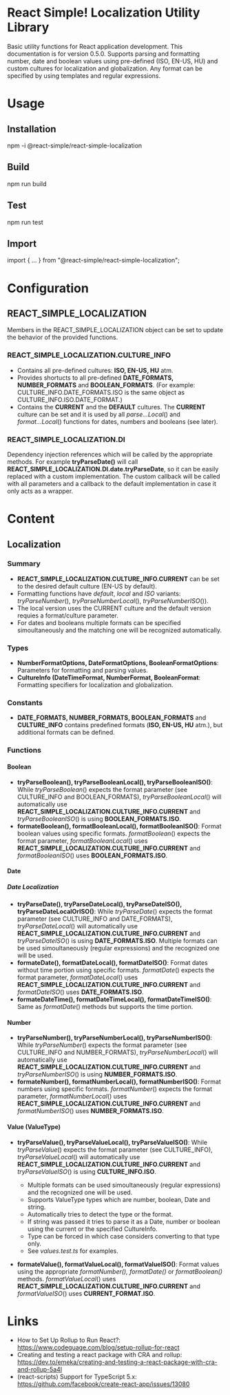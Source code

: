 # React Simple! Localization Utility Library
Basic utility functions for React application development. This documentation is for version 0.5.0.
Supports parsing and formatting number, date and boolean values using pre-defined (ISO, EN-US, HU) and custom cultures for localization and globalization. 
Any format can be specified by using templates and regular expressions. 

# Usage

## Installation
npm -i @react-simple/react-simple-localization

## Build
npm run build

## Test
npm run test

## Import
import { ... } from "@react-simple/react-simple-localization";

# Configuration
## REACT_SIMPLE_LOCALIZATION

Members in the REACT_SIMPLE_LOCALIZATION object can be set to update the behavior of the provided functions.

### REACT_SIMPLE_LOCALIZATION.CULTURE_INFO

- Contains all pre-defined cultures: **ISO, EN-US, HU** atm.
- Provides shortucts to all pre-defined **DATE_FORMATS, NUMBER_FORMATS** and **BOOLEAN_FORMATS**. 
(For example: CULTURE_INFO.DATE_FORMATS.ISO is the same object as CULTURE_INFO.ISO.DATE_FORMAT.)
- Contains the **CURRENT** and the **DEFAULT** cultures. The **CURRENT** culture can be set and it is used by all
*parse...Local*() and *format...Local*() functions for dates, numbers and booleans (see later).

### REACT_SIMPLE_LOCALIZATION.DI

Dependency injection references which will be called by the appropriate methods. For example **tryParseDate()** will 
call **REACT_SIMPLE_LOCALIZATION.DI.date.tryParseDate**, so it can be easily replaced with a custom implementation. 
The custom callback will be called with all parameters and a callback to the default implementation in case it only acts as a wrapper.

# Content

## Localization

### Summary
- **REACT_SIMPLE_LOCALIZATION.CULTURE_INFO.CURRENT** can be set to the desired default culture (EN-US by default).
- Formatting functions have *default*, *local* and *ISO* variants: *tryParseNumber*(), *tryParseNumberLocal*(), *tryParseNumberISO*()).
- The local version uses the CURRENT culture and the default version requies a format/culture parameter.
- For dates and booleans multiple formats can be specified simoultaneously and the matching one will be recognized automatically.

### Types
- **NumberFormatOptions, DateFormatOptions, BooleanFormatOptions**: Parameters for formatting and parsing values.
- **CultureInfo (DateTimeFormat, NumberFormat, BooleanFormat**: Formatting specifiers for localization and globalization.

### Constants
- **DATE_FORMATS, NUMBER_FORMATS, BOOLEAN_FORMATS** and **CULTURE_INFO** contains predefined formats (**ISO, EN-US, HU** atm.),
but additional formats can be defined.

### Functions

#### Boolean

- **tryParseBoolean(), tryParseBooleanLocal(), tryParseBooleanISO()**: While *tryParseBoolean*() expects the format parameter (see CULTURE_INFO and BOOLEAN_FORMATS),
*tryParseBooleanLocal*() will automatically use **REACT_SIMPLE_LOCALIZATION.CULTURE_INFO.CURRENT** and *tryParseBooleanISO*() is using **BOOLEAN_FORMATS.ISO**.
- **formateBoolean(), formatBooleanLocal(), formatBooleanISO()**: Format boolean values using specific formats. *formatBoolean*() expects the format parameter,
*formatBooleanLocal*() uses **REACT_SIMPLE_LOCALIZATION.CULTURE_INFO.CURRENT** and *formatBooleanISO*() uses **BOOLEAN_FORMATS.ISO**.

#### Date

##### Date Localization

- **tryParseDate(), tryParseDateLocal(), tryParseDateISO(), tryParseDateLocalOrISO()**: While *tryParseDate*() expects the format parameter (see CULTURE_INFO and DATE_FORMATS),
*tryParseDateLocal*() will automatically use **REACT_SIMPLE_LOCALIZATION.CULTURE_INFO.CURRENT** and *tryParseDateISO*() is using **DATE_FORMATS.ISO**.
Multiple formats can be used simoultaneously (regular expressions) and the recognized one will be used.
- **formateDate(), formatDateLocal(), formatDateISO()**: Format dates without time portion using specific formats. *formatDate*() expects the format parameter,
*formatDateLocal*() uses **REACT_SIMPLE_LOCALIZATION.CULTURE_INFO.CURRENT** and *formatDateISO*() uses **DATE_FORMATS.ISO**.
- **formateDateTime(), formatDateTimeLocal(), formatDateTimeISO()**: Same as *formatDate*() methods but supports the time portion.

#### Number

- **tryParseNumber(), tryParseNumberLocal(), tryParseNumberISO()**: While *tryParseNumber*() expects the format parameter (see CULTURE_INFO and NUMBER_FORMATS),
*tryParseNumberLocal*() will automatically use **REACT_SIMPLE_LOCALIZATION.CULTURE_INFO.CURRENT** and *tryParseNumberISO*() is using **NUMBER_FORMATS.ISO**.
- **formateNumber(), formatNumberLocal(), formatNumberISO()**: Format numbers using specific formats. *formatNumber*() expects the format parameter,
*formatNumberLocal*() uses **REACT_SIMPLE_LOCALIZATION.CULTURE_INFO.CURRENT** and *formatNumberISO*() uses **NUMBER_FORMATS.ISO**.

#### Value (ValueType)

- **tryParseValue(), tryParseValueLocal(), tryParseValueISO()**: While *tryParseValue*() expects the format parameter (see CULTURE_INFO),
*tryParseValueLocal*() will automatically use **REACT_SIMPLE_LOCALIZATION.CULTURE_INFO.CURRENT** and *tryParseValueISO*() is using **CULTURE_INFO.ISO**.
  - Multiple formats can be used simoultaneously (regular expressions) and the recognized one will be used. 
  - Supports ValueType types which are number, boolean, Date and string.
  - Automatically tries to detect the type or the format.
  - If string was passed it tries to parse it as a Date, number or boolean using the current or the specified CultureInfo.
  - Type can be forced in which case considers converting to that type only.
  - See *values.test.ts* for examples.

- **formateValue(), formatValueLocal(), formatValueISO()**: Format values using the appropriate *formatNumber(), formatDate()* or *formatBoolean()* methods.
*formatValueLocal*() uses **REACT_SIMPLE_LOCALIZATION.CULTURE_INFO.CURRENT** and *formatValueISO*() uses **CURRENT_FORMAT.ISO**.

# Links

- How to Set Up Rollup to Run React?: https://www.codeguage.com/blog/setup-rollup-for-react
- Creating and testing a react package with CRA and rollup: https://dev.to/emeka/creating-and-testing-a-react-package-with-cra-and-rollup-5a4l
- (react-scripts) Support for TypeScript 5.x: https://github.com/facebook/create-react-app/issues/13080
